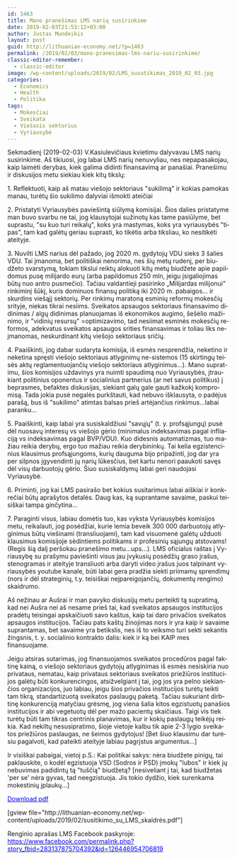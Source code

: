 ```yaml
---
id: 1463
title: Mano pranešimas LMS narių susirinkime
date: 2019-02-03T21:53:12+03:00
author: Justas Mundeikis
layout: post
guid: http://lithuanian-economy.net/?p=1463
permalink: /2019/02/03/mano-pranesimas-lms-nariu-susirinkime/
classic-editor-remember:
  - classic-editor
image: /wp-content/uploads/2019/02/LMS_susutikimas_2019_02_03.jpg
categories:
  - Economics
  - Health
  - Politika
tags:
  - Mokesčiai
  - Sveikata
  - Viešasis sektorius
  - Vyriausybė
---
```

<p lang="lt-LT">Sekmadienį (2019-02-03) V.Kasiulevičiaus kvietimu dalyvavau LMS narių susirinkime. Aš tikiuosi, jog labai LMS narių nenuvyliau, nes nepapasakojau, kaip laimėti derybas, kiek galima didinti finansavimą ar panašiai. Pranešimu ir diskusijos metu siekiau kiek kitų tikslų:</p>
<p lang="lt-LT">1. Reflektuoti, kaip aš matau viešojo sektoriaus "sukilimą" ir kokias pamokas manau, turėtų šio sukilimo dalyviai išmokti ateičiai</p>
<p lang="lt-LT">2. Pristatyti Vyriausybės paviešintą siūlymą komisijai.
Šios dalies pristatyme man buvo svarbu ne tai, jog klausytojai sužinotų kas tame pasiūlyme, bet suprastu, "su kuo turi reikalų", koks yra mastymas, koks yra vyriausybės "tipas", tam kad galėtų geriau suprasti, ko tikėtis arba tiksliau, ko nesitikėti ateityje. <!--more--></p>
<p lang="lt-LT">3. Nuvilti LMS narius dėl pažado, jog 2020 m. gydytojų VDU sieks 3 šalies VDU. Tai įmanoma, bet politiškai nenorima, nes šių metų rudenį, per biudžeto svarstymą, tokiam tikslui reiktų alokuoti kitų metų biudžete apie papildomus pusę milijardo eurų (arba papildomus 250 mln, jeigu įsigaliojimas būtų nuo antro pusmečio). Tačiau valdantieji pasirinko „Milijardas milijonui“ rinkiminį šūkį, kuris dominuos finansų politiką iki 2020 m. pabaigos... ir  skurdins viešąjį sektorių. Per rinkimų maratoną esminių reformų mokesčių srityje, niekas tikrai nesiims. Sveikatos apsaugos sektoriaus finansavimo didinimas / algų didinimas planuojamas iš ekonomikos augimo, šešėlio mažinimo, ir "vidinių resursų" =optimizavimo, tad nesiimat esminės mokesčių reformos, adekvatus sveikatos apsaugos srities finansavimas ir toliau liks neįmanomas, neskurdinant kitų viešojo sektoriaus sričių.</p>
<p lang="lt-LT">4. Paaiškinti, jog dabar sudaryta komisija, iš esmės nesprendžia, neketino ir neketina spręsti viešojo sektoriaus atlyginimų ne-sistemos (15 skirtingų teisės aktų reglamentuojančių viešojo sektoriaus atlyginimus…). Mano supratimu, šios komisijos uždavinys yra nuimti spaudimą nuo Vyriausybės, įtraukiant politinius oponentus ir socialinius partnerius (ar net savus politikus) į beprasmes, befaktes diskusijas, siekiant galų gale gauti kažkokį kompromisą. Tada jokia pusė negalės purkštauti, kad nebuvo išklausyta, o padėjus parašą, bus iš "sukilimo" atimtas balsas prieš artėjančius rinkimus...labai paranku...</p>
<p lang="lt-LT">5. Paaiškinti, kaip labai yra susiskaldžiusi "savųjų" (t. y. profsąjungų) pusė dėl nuosavų interesų vs viešojo gėrio (minimalus indeksavimas pagal infliaciją vs indeksavimas pagal BVP/VDU). Kuo didesnis automatizmas, tuo mažiau reikia derybų, ergo tuo mažiau reikia derybininkų. Tai kelia egzistencinius klausimus profsąjungoms, kurių dauguma bijo pripažinti, jog dar yra per silpnos įgyvendinti jų narių lūkesčius, bet kartu nenori paaukoti savęs dėl visų darbuotojų gėrio. Šiuo susiskaldymų labai geri naudojasi Vyriausybė.</p>
<p lang="lt-LT">6. Priminti, jog kai LMS pasirašo bet kokius susitarimus labai aiškiai ir konkrečiai būtų aprašytos detalės. Daug kas, ką suprantame savaime, paskui teisiškai tampa ginčytina…</p>
<p lang="lt-LT">7. Paraginti visus, labiau domėtis tuo, kas vyksta Vyriausybės komisijos metu, reikalauti, jog posėdžiai, kurie lemia beveik 300 000 darbuotojų atlyginimus būtų viešinami (transliuojami), tam kad visuomenė galėtų užduoti klausimus komisijoje sėdintiems politikams ir profesinių sąjungų atstovams! (Regis šią dalį peršokau pranešimo metu...ups...).
LMS oficialus raštas į Vyriausybę su prašymu paviešinti visus jau įvykusių posėdžių graso įrašus, stenogramas ir ateityje transliuoti arba daryti video įrašus juos talpinant vyriausybės youtube kanale, būti labai gera pradžia siekti priimamų sprendimų (nors ir dėl strateginių, t.y. teisiškai neįpareigojančių, dokumentų rengimo)  skaidrumo.</p>
<p lang="lt-LT">Aš nežinau ar Aušrai ir man pavyko diskusijų metu perteikti tą supratimą, kad nei Aušra nei aš nesame prieš tai, kad sveikatos apsaugos institucijos pradėtų teisingai apskaičiuoti savo kaštus, kaip tai daro privačios sveikatos apsaugos institucijos. Tačiau pats kaštų žinojimas nors ir yra kaip ir savaime suprantamas, bet savaime yra betikslis, nes iš to veiksmo turi sekti sekantis žingsnis, t. y. socialinio kontrakto dalis: kiek ir ką bei KAIP mes finansuojame.</p>
<p lang="lt-LT">Jeigu atsiras sutarimas, jog finansuojamos sveikatos procedūros pagal faktinę kainą, o viešojo sektoriaus gydytojų atlyginimas iš esmės nesiskiria nuo privataus, nematau, kaip privataus sektoriaus sveikatos priežiūros institucijos galėtų būti konkurencingos, atsižvelgiant į tai, jog jos yra pelno siekiančios organizacijos, juo labiau, jeigu šios privačios institucijos turėtų teikti tam tikrą, standartizuotą sveikatos paslaugų paketą. Tačiau sukuriant dirbtinę konkurenciją matyčiau grėsmę, jog viena šalia kitos egzistuotų panašios institucijos ir abi vegetuotų dėl per mažo pacientų skaičiaus. Taigi vis tiek turėtų būti tam tikras centrinis planavimas, kur ir kokių paslaugų teikėjų reikia. Kad nekiltų nesusipratimo, šioje vietoje kalbu tik apie 2-3 lygio sveikatos priežiūros paslaugas, ne šeimos gydytojus!
[Bet šiuo klausimu dar turėsiu pagalvoti, kad pateikti ateityje labiau pagrįstus argumentus...]</p>
Ir visiškai pabaigai, vietoj p.S.:
Kai politikai sakys: nėra biudžete pinigų, tai paklauskite, o kodėl egzistuoja VSD (Sodros ir PSD) įmokų "lubos" ir kiek jų nebuvimas padidintų tą "tuščią" biudžetą? [nesiveliant į tai, kad biudžetas 'per se' nėra gyvas, tad neegzistuoja. Jis tokio dydžio, kiek surenkama mokestinių įplaukų...]
<p lang="lt-LT"><a href="http://lithuanian-economy.net/wp-content/uploads/2019/02/susitikimo_su_LMS_skaidrės.pdf" target="_blank" rel="noopener"><span style="color: #0000ff;">Download pdf</span></a></p>
<p lang="lt-LT">[gview file="http://lithuanian-economy.net/wp-content/uploads/2019/02/susitikimo_su_LMS_skaidrės.pdf"]</p>
Renginio aprašas LMS Facebook paskyroje: <a href="https://www.facebook.com/permalink.php?story_fbid=283137875704392&amp;id=126446954706819" target="_blank" rel="noopener"><span style="color: #0000ff;">https://www.facebook.com/permalink.php?story_fbid=283137875704392&amp;id=126446954706819</span></a>